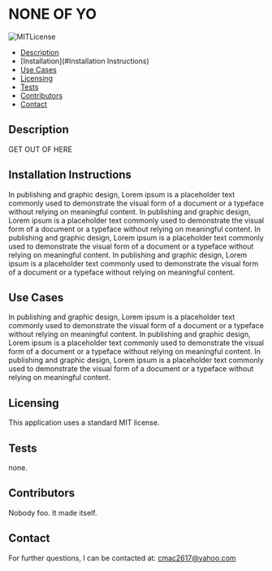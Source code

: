 # NONE OF YO
  ![MITLicense](https://img.shields.io/badge/license-MIT-green)
  * [Description](#Description)
  * [Installation](#Installation Instructions)
  * [Use Cases](#UseCases)
  * [Licensing](#Licensing)
  * [Tests](#Tests)
  * [Contributors](#Contributors)
  * [Contact](#Contact)
  
  ## Description
  GET OUT OF HERE
  ## Installation Instructions
  In publishing and graphic design, Lorem ipsum is a placeholder text commonly used to demonstrate the visual form of a document or a typeface without relying on meaningful content. In publishing and graphic design, Lorem ipsum is a placeholder text commonly used to demonstrate the visual form of a document or a typeface without relying on meaningful content. In publishing and graphic design, Lorem ipsum is a placeholder text commonly used to demonstrate the visual form of a document or a typeface without relying on meaningful content. In publishing and graphic design, Lorem ipsum is a placeholder text commonly used to demonstrate the visual form of a document or a typeface without relying on meaningful content.

  ## Use Cases
  In publishing and graphic design, Lorem ipsum is a placeholder text commonly used to demonstrate the visual form of a document or a typeface without relying on meaningful content. In publishing and graphic design, Lorem ipsum is a placeholder text commonly used to demonstrate the visual form of a document or a typeface without relying on meaningful content. In publishing and graphic design, Lorem ipsum is a placeholder text commonly used to demonstrate the visual form of a document or a typeface without relying on meaningful content.

  ## Licensing
  This application uses a standard MIT license.

  ## Tests
  none.

  ## Contributors
  Nobody foo. It made itself.

  ## Contact
  For further questions, I can be contacted at: cmac2617@yahoo.com
